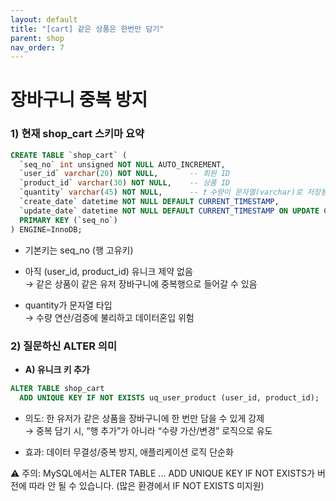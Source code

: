```yaml
---
layout: default
title: "[cart] 같은 상품은 한번만 담기"
parent: shop
nav_order: 7
---
```


# 장바구니 중복 방지

### 1) 현재 shop_cart 스키마 요약
```sql
CREATE TABLE `shop_cart` (
  `seq_no` int unsigned NOT NULL AUTO_INCREMENT,
  `user_id` varchar(20) NOT NULL,       -- 회원 ID
  `product_id` varchar(30) NOT NULL,    -- 상품 ID
  `quantity` varchar(45) NOT NULL,      -- ❗ 수량이 문자열(varchar)로 저장됨
  `create_date` datetime NOT NULL DEFAULT CURRENT_TIMESTAMP,
  `update_date` datetime NOT NULL DEFAULT CURRENT_TIMESTAMP ON UPDATE CURRENT_TIMESTAMP,
  PRIMARY KEY (`seq_no`)
) ENGINE=InnoDB;
```


* 기본키는 seq_no (행 고유키)

* 아직 (user_id, product_id) 유니크 제약 없음   
  → 같은 상품이 같은 유저 장바구니에 중복행으로 들어갈 수 있음

* quantity가 문자열 타입   
  → 수량 연산/검증에 불리하고 데이터혼입 위험

### 2) 질문하신 ALTER 의미
  - **A) 유니크 키 추가**  
```sql
ALTER TABLE shop_cart
  ADD UNIQUE KEY IF NOT EXISTS uq_user_product (user_id, product_id);
```


* 의도: 한 유저가 같은 상품을 장바구니에 한 번만 담을 수 있게 강제  
→ 중복 담기 시, “행 추가”가 아니라 “수량 가산/변경” 로직으로 유도

* 효과: 데이터 무결성/중복 방지, 애플리케이션 로직 단순화

⚠️ 주의: MySQL에서는 ALTER TABLE ... ADD UNIQUE KEY IF NOT EXISTS가 버전에 따라 안 될 수 있습니다.   (많은 환경에서 IF NOT EXISTS 미지원)
